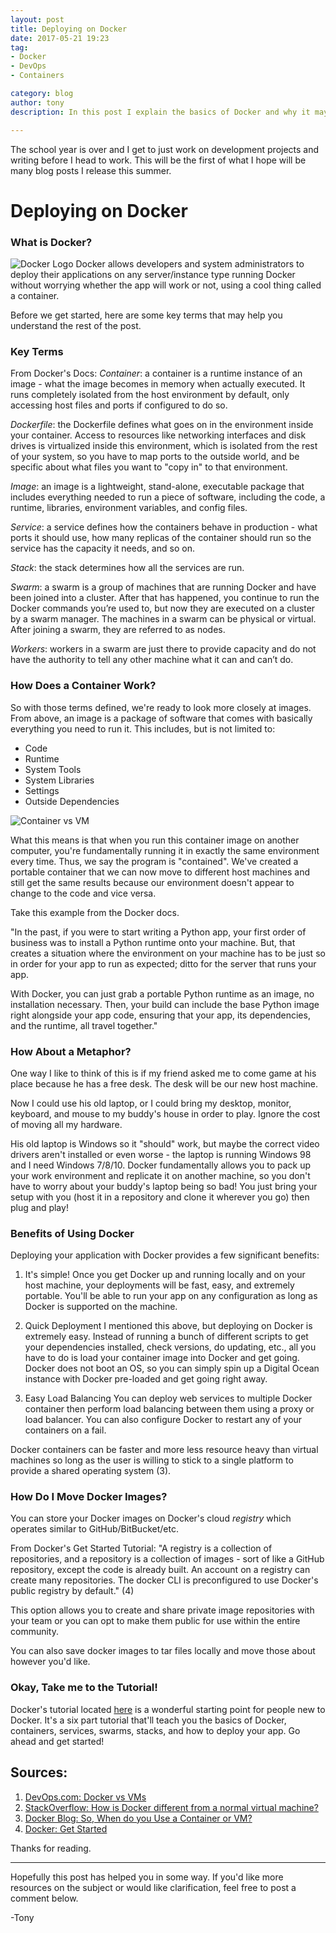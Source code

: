 ```yaml
---
layout: post
title: Deploying on Docker
date: 2017-05-21 19:23
tag:
- Docker
- DevOps
- Containers

category: blog
author: tony
description: In this post I explain the basics of Docker and why it may be of use to you as a developer or system admin.  

---
```

The school year is over and I get to just work on development projects and writing before I head to work. This will be the first of what I hope will be many blog posts I release this summer. 

# Deploying on Docker

### What is Docker?
![Docker Logo](http://zazuapp.org/images/package-icons/docker.png)
Docker allows developers and system administrators to deploy their applications on any server/instance type running Docker without worrying whether the app will work or not, using a cool thing called a container. 

Before we get started, here are some key terms that may help you understand the rest of the post. 

### Key Terms

From Docker's Docs: 
*Container*: a container is a runtime instance of an image - what the image becomes in memory when actually executed. It runs completely isolated from the host environment by default, only accessing host files and ports if configured to do so. 

*Dockerfile*: the Dockerfile defines what goes on in the environment inside your container. Access to resources like networking interfaces and disk drives is virtualized inside this environment, which is isolated from the rest of your system, so you have to map ports to the outside world, and be specific about what files you want to "copy in" to that environment. 

*Image*: an image is a lightweight, stand-alone, executable package that includes everything needed to run a piece of software, including the code, a runtime, libraries, environment variables, and config files. 

*Service*: a service defines how the containers behave in production - what ports it should use, how many replicas of the container should run so the service has the capacity it needs, and so on. 

*Stack*: the stack determines how all the services are run. 

*Swarm*: a swarm is a group of machines that are running Docker and have been joined into a cluster. After that has happened, you continue to run the Docker commands you’re used to, but now they are executed on a cluster by a swarm manager. The machines in a swarm can be physical or virtual. After joining a swarm, they are referred to as nodes.

*Workers*: workers in a swarm are just there to provide capacity and do not have the authority to tell any other machine what it can and can’t do.

### How Does a Container Work? 

So with those terms defined, we're ready to look more closely at images.  From above, an image is a package of software that comes with basically everything you need to run it. This includes, but is not limited to: 

* Code
* Runtime 
* System Tools
* System Libraries
* Settings
* Outside Dependencies


![Container vs VM](https://www.sdxcentral.com/wp-content/uploads/2016/01/containers-versus-virtual-machines-docker-inc-rightscale.jpg)


What this means is that when you run this container image on another computer, you're fundamentally running it in exactly the same environment every time. Thus, we say the program is "contained". We've created a portable container that we can now move to different host machines and still get the same results because our environment doesn't appear to change to the code and vice versa. 

Take this example from the Docker docs. 

"In the past, if you were to start writing a Python app, your first order of business was to install a Python runtime onto your machine. But, that creates a situation where the environment on your machine has to be just so in order for your app to run as expected; ditto for the server that runs your app.

With Docker, you can just grab a portable Python runtime as an image, no installation necessary. Then, your build can include the base Python image right alongside your app code, ensuring that your app, its dependencies, and the runtime, all travel together."

### How About a Metaphor?
One way I like to think of this is if my friend asked me to come game at his place because he has a free desk. 
The desk will be our new host machine. 

Now I could use his old laptop, or I could bring my desktop, monitor, keyboard, and mouse to my buddy's house in order to play. Ignore the cost of moving all my hardware. 

His old laptop is Windows so it "should" work, but maybe the correct video drivers aren't installed or even worse - the laptop is running Windows 98 and I need Windows 7/8/10. Docker fundamentally allows you to pack up your work environment and replicate it on another machine, so you don't have to worry about your buddy's laptop being so bad! You just bring your setup with you (host it in a repository and clone it wherever you go) then plug and play!

### Benefits of Using Docker
Deploying your application with Docker provides a few significant benefits: 
1. It's simple! 
Once you get Docker up and running locally and on your host machine, your deployments will be fast, easy, and extremely portable. You'll be able to run your app on any configuration as long as Docker is supported on the machine.  

2. Quick Deployment
I mentioned this above, but deploying on Docker is extremely easy. Instead of running a bunch of different scripts to get your dependencies installed, check versions, do updating, etc., all you have to do is load your container image into Docker and get going. 
Docker does not boot an OS, so you can simply spin up a Digital Ocean instance with Docker pre-loaded and get going right away. 

3. Easy Load Balancing
You can deploy web services to multiple Docker container then perform load balancing between them using a proxy or load balancer. You can also configure Docker to restart any of your containers on a fail. 

Docker containers can be faster and more less resource heavy than virtual machines so long as the user is willing to stick to a single platform to provide a shared operating system (3). 

### How Do I Move Docker Images? 
You can store your Docker images on Docker's cloud *registry* which operates similar to GitHub/BitBucket/etc.

From Docker's Get Started Tutorial:
"A registry is a collection of repositories, and a repository is a collection of images - sort of like a GitHub repository, except the code is already built. An account on a registry can create many repositories. The docker CLI is preconfigured to use Docker's public registry by default." (4)

This option allows you to create and share private image repositories with your team or you can opt to make them public for use within the entire community. 

You can also save docker images to tar files locally and move those about however you'd like. 


### Okay, Take me to the Tutorial!
Docker's tutorial located [here](https://docs.docker.com/get-started) is a wonderful starting point for people new to Docker.
It's a six part tutorial that'll teach you the basics of Docker, containers, services, swarms, stacks, and how to deploy your app. Go ahead and get started!


## Sources: 

1. [DevOps.com: Docker vs VMs](https://devops.com/docker-vs-vms/)
2. [StackOverflow: How is Docker different from a normal virtual machine?](http://stackoverflow.com/questions/16047306/how-is-docker-different-from-a-normal-virtual-machine)
3. [Docker Blog: So, When do you Use a Container or VM?](https://blog.docker.com/2016/05/vm-or-containers/)
4. [Docker: Get Started](https://docs.docker.com/get-started/)


Thanks for reading. 



___ 

Hopefully this post has helped you in some way. If you'd like more resources on the subject or would like clarification, feel free to post a comment below. 

-Tony












